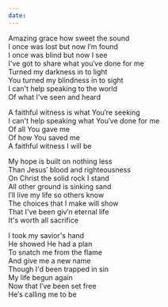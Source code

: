 ```yaml
---
date: 
---
```

Amazing grace how sweet the sound\
I once was lost but now I′m found\
I once was blind but now I see\
I've got to share what you′ve done for me\
Turned my darkness in to light\
You turned my blindness in to sight\
I can't help speaking to the world\
Of what I've seen and heard

A faithful witness is what You′re seeking\
I can't help speaking what You′ve done for me\
Of all You gave me\
Of how You saved me\
A faithful witness I will be

My hope is built on nothing less\
Than Jesus′ blood and righteousness\
On Christ the solid rock I stand\
All other ground is sinking sand\
I′ll live my life so others know\
The choices that I make will show\
That I've been giv′n eternal life\
It's worth all sacrifice

I took my savior's hand\
He showed He had a plan\
To snatch me from the flame\
And give me a new name\
Though I'd been trapped in sin\
My life begun again\
Now that I′ve been set free\
He′s calling me to be